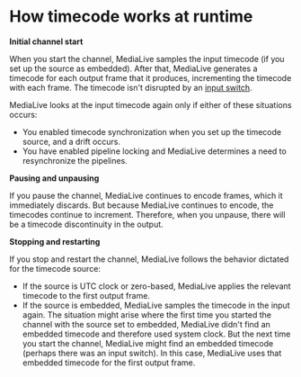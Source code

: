 # How timecode works at runtime<a name="timecode-runtime"></a>

**Initial channel start**

When you start the channel, MediaLive samples the input timecode \(if you set up the source as embedded\)\. After that, MediaLive generates a timecode for each output frame that it produces, incrementing the timecode with each frame\. The timecode isn't disrupted by an [input switch](scheduled-input-switching.md)\.

MediaLive looks at the input timecode again only if either of these situations occurs:
+ You enabled timecode synchronization when you set up the timecode source, and a drift occurs\.
+ You have enabled pipeline locking and MediaLive determines a need to resynchronize the pipelines\. 

**Pausing and unpausing**

If you pause the channel, MediaLive continues to encode frames, which it immediately discards\. But because MediaLive continues to encode, the timecodes continue to increment\. Therefore, when you unpause, there will be a timecode discontinuity in the output\.

**Stopping and restarting**

If you stop and restart the channel, MediaLive follows the behavior dictated for the timecode source:
+ If the source is UTC clock or zero\-based, MediaLive applies the relevant timecode to the first output frame\.
+ If the source is embedded, MediaLive samples the timecode in the input again\. The situation might arise where the first time you started the channel with the source set to embedded, MediaLive didn't find an embedded timecode and therefore used system clock\. But the next time you start the channel, MediaLive might find an embedded timecode \(perhaps there was an input switch\)\. In this case, MediaLive uses that embedded timecode for the first output frame\.